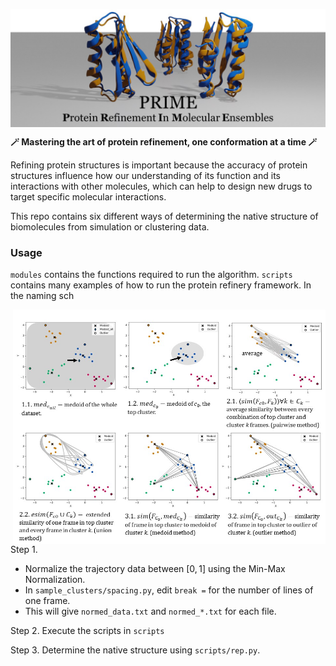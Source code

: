 <img src="img/header.jpg" width="1000" height=auto align="center"></a>

**🪄 Mastering the art of protein refinement, one conformation at a time 🪄**

Refining protein structures is important because the accuracy of protein structures influence how our understanding of its function and its interactions with other molecules, which can help to design new drugs to target specific molecular interactions.  

This repo contains six different ways of determining the native structure of biomolecules from simulation or clustering data. 

### Usage
`modules` contains the functions required to run the algorithm. `scripts` contains many examples of how to run the protein refinery framework. In the naming sch

<img src="img/methods.jpg" width="500" height=auto align="right"></a>

Step 1. 
- Normalize the trajectory data between $[0,1]$ using the Min-Max Normalization. 
- In `sample_clusters/spacing.py`, edit `break =` for the number of lines of one frame. 
- This will give `normed_data.txt` and `normed_*.txt` for each file. 

Step 2. Execute the scripts in `scripts`


Step 3. Determine the native structure using `scripts/rep.py`.
